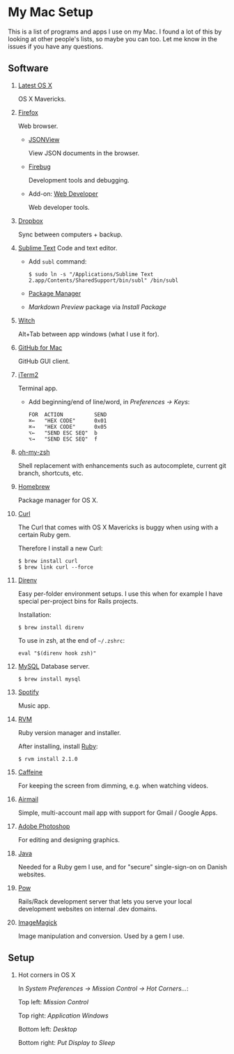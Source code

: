 # My Mac Setup

This is a list of programs and apps I use on my Mac. I found a lot of this by looking at other people's lists, so maybe you can too.
Let me know in the issues if you have any questions.

## Software

1. [Latest OS X](https://itunes.apple.com/dk/app/os-x-mavericks/id675248567?mt=12)
   
   OS X Mavericks.

1. [Firefox](http://www.mozilla.org/firefox)

   Web browser.

   * [JSONView](https://addons.mozilla.org/en-US/firefox/addon/10869/)

     View JSON documents in the browser.

   * [Firebug](https://addons.mozilla.org/en-US/firefox/addon/firebug/)

     Development tools and debugging.

   * Add-on: [Web Developer](https://addons.mozilla.org/en-US/firefox/addon/web-developer/)

     Web developer tools.

1. [Dropbox](https://www.dropbox.com/)

   Sync between computers + backup.

1. [Sublime Text](http://www.sublimetext.com/)
   Code and text editor.

   * Add `subl` command:

     ```
     $ sudo ln -s "/Applications/Sublime Text 2.app/Contents/SharedSupport/bin/subl" /bin/subl
     ```

   * [Package Manager](https://sublime.wbond.net/installation)
   * *Markdown Preview* package via *Install Package*

1. [Witch](https://itunes.apple.com/dk/app/witch/id412485838?mt=12)

   Alt+Tab between app windows (what I use it for).

1. [GitHub for Mac](http://mac.github.com/)

   GitHub GUI client.

1. [iTerm2](http://www.iterm2.com/)

   Terminal app.

   * Add beginning/end of line/word, in *Preferences &rarr; Keys*:

     ```
     FOR  ACTION          SEND
     ⌘←   "HEX CODE"      0x01 
     ⌘→   "HEX CODE"      0x05
     ⌥←   "SEND ESC SEQ"  b
     ⌥→   "SEND ESC SEQ"  f
     ```

1. [oh-my-zsh](https://github.com/robbyrussell/oh-my-zsh)

   Shell replacement with enhancements such as autocomplete, current git branch, shortcuts, etc.

1. [Homebrew](http://brew.sh/)

   Package manager for OS X.

1. [Curl](http://curl.haxx.se/)

   The Curl that comes with OS X Mavericks is buggy when using with a certain Ruby gem.

   Therefore I install a new Curl:

   ```
   $ brew install curl
   $ brew link curl --force
   ```

1. [Direnv](http://direnv.net/)

   Easy per-folder environment setups.
   I use this when for example I have special per-project bins for Rails projects.

   Installation:

   ```
   $ brew install direnv
   ```

   To use in zsh, at the end of `~/.zshrc`:

   ```
   eval "$(direnv hook zsh)"
   ```

1. [MySQL](http://www.mysql.com/)
   Database server.

   ```
   $ brew install mysql
   ```

1. [Spotify](https://www.spotify.com/)

   Music app.

1. [RVM](http://rvm.io/)

   Ruby version manager and installer.

   After installing, install [Ruby](http://ruby-lang.org):

   ```
   $ rvm install 2.1.0
   ```

1. [Caffeine](https://itunes.apple.com/dk/app/caffeine/id411246225?mt=12)
   
   For keeping the screen from dimming, e.g. when watching videos.

1. [Airmail](https://itunes.apple.com/dk/app/airmail/id573171375?mt=12)

   Simple, multi-account mail app with support for Gmail / Google Apps.

1. [Adobe Photoshop](http://www.adobe.com/products/photoshop.html)

   For editing and designing graphics.

1. [Java](http://java.com/getjava)

   Needed for a Ruby gem I use, and for "secure" single-sign-on on Danish websites.

1. [Pow](http://pow.cx/)

   Rails/Rack development server that lets you serve your local development websites on internal .dev domains.

1. [ImageMagick](http://www.imagemagick.org/)

   Image manipulation and conversion. Used by a gem I use.

## Setup

1. Hot corners in OS X

   In *System Preferences &rarr; Mission Control &rarr; Hot Corners...*:

   Top left: *Mission Control*
   
   Top right: *Application Windows*
   
   Bottom left: *Desktop*
   
   Bottom right: *Put Display to Sleep*